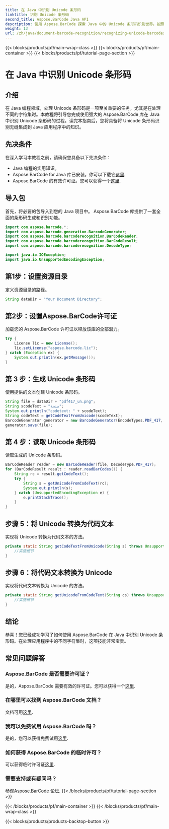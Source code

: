 ```yaml
---
title: 在 Java 中识别 Unicode 条形码
linktitle: 识别 Unicode 条形码
second_title: Aspose.BarCode Java API
description: 使用 Aspose.BarCode 探索 Java 中的 Unicode 条形码识别世界。按照我们的分步指南将不同的字符集无缝集成到您的应用程序中。
weight: 13
url: /zh/java/document-barcode-recognition/recognizing-unicode-barcodes/
---
```


{{< blocks/products/pf/main-wrap-class >}}
{{< blocks/products/pf/main-container >}}
{{< blocks/products/pf/tutorial-page-section >}}

# 在 Java 中识别 Unicode 条形码


## 介绍

在 Java 编程领域，处理 Unicode 条形码是一项至关重要的任务，尤其是在处理不同的字符集时。本教程将引导您完成使用强大的 Aspose.BarCode 库在 Java 中识别 Unicode 条形码的过程。读完本指南后，您将具备将 Unicode 条形码识别无缝集成到 Java 应用程序中的知识。

## 先决条件

在深入学习本教程之前，请确保您具备以下先决条件：

- Java 编程的实用知识。
-  Aspose.BarCode for Java 库已安装。你可以下载它[这里](https://releases.aspose.com/barcode/java/).
-  Aspose.BarCode 的有效许可证。您可以获得一个[这里](https://purchase.aspose.com/buy).

## 导入包

首先，将必要的包导入到您的 Java 项目中。 Aspose.BarCode 库提供了一套全面的条形码生成和识别功能。

```java
import com.aspose.barcode.*;
import com.aspose.barcode.generation.BarcodeGenerator;
import com.aspose.barcode.barcoderecognition.BarCodeReader;
import com.aspose.barcode.barcoderecognition.BarCodeResult;
import com.aspose.barcode.barcoderecognition.DecodeType;

import java.io.IOException;
import java.io.UnsupportedEncodingException;
```

## 第1步：设置资源目录

定义资源目录的路径。

```java
String dataDir = "Your Document Directory";
```

## 第2步：设置Aspose.BarCode许可证

加载您的 Aspose.BarCode 许可证以释放该库的全部潜力。

```java
try {
    License lic = new License();
    lic.setLicense("aspose.barcode.lic");
} catch (Exception ex) {
    System.out.println(ex.getMessage());
}
```

## 第 3 步：生成 Unicode 条形码

使用提供的文本创建 Unicode 条形码。

```java
String file = dataDir + "pdf417_un.png";
String scodeText = "منحة";
System.out.println("codetext: " + scodeText);
String codeText = getCodeTextFromUnicode(scodeText);
BarcodeGenerator generator = new BarcodeGenerator(EncodeTypes.PDF_417, codeText);
generator.save(file);
```

## 第 4 步：读取 Unicode 条形码

读取生成的 Unicode 条形码。

```java
BarCodeReader reader = new BarCodeReader(file, DecodeType.PDF_417);
for (BarCodeResult result : reader.readBarCodes()) {
    String rc = result.getCodeText();
    try {
        String s = getUnicodeFromCodeText(rc);
        System.out.println(s);
    } catch (UnsupportedEncodingException e) {
        e.printStackTrace();
    }
}
```

## 步骤 5：将 Unicode 转换为代码文本

实现将 Unicode 转换为代码文本的方法。

```java
private static String getCodeTextFromUnicode(String s) throws UnsupportedEncodingException {
    //实施细节
}

```

## 步骤 6：将代码文本转换为 Unicode

实现将代码文本转换为 Unicode 的方法。

```java
private static String getUnicodeFromCodeText(String cs) throws UnsupportedEncodingException {
    //实施细节
}
```

## 结论

恭喜！您已经成功学习了如何使用 Aspose.BarCode 在 Java 中识别 Unicode 条形码。在处理应用程序中的不同字符集时，这项技能非常宝贵。

## 常见问题解答

### Aspose.BarCode 是否需要许可证？
是的，Aspose.BarCode 需要有效的许可证。您可以获得一个[这里](https://purchase.aspose.com/buy).

### 在哪里可以找到 Aspose.BarCode 文档？
文档可用[这里](https://reference.aspose.com/barcode/java/).

### 我可以免费试用 Aspose.BarCode 吗？
是的，您可以获得免费试用[这里](https://releases.aspose.com/).

### 如何获得 Aspose.BarCode 的临时许可？
可以获得临时许可证[这里](https://purchase.aspose.com/temporary-license/).

### 需要支持或有疑问吗？
参观[Aspose.BarCode 论坛](https://forum.aspose.com/c/barcode/13).
{{< /blocks/products/pf/tutorial-page-section >}}

{{< /blocks/products/pf/main-container >}}
{{< /blocks/products/pf/main-wrap-class >}}

{{< blocks/products/products-backtop-button >}}
